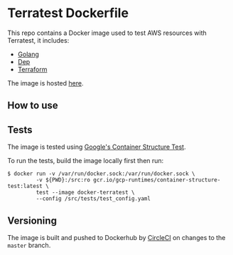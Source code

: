 # Terratest Dockerfile


This repo contains a Docker image used to test AWS resources with Terratest, it includes:

- [Golang](https://golang.org/)
- [Dep](https://github.com/golang/dep)
- [Terraform](https://www.terraform.io/)

The image is hosted [here](https://hub.docker.com/r/nfhbar/docker-terratest/).

## How to use


## Tests
The image is tested using [Google's Container Structure Test](https://github.com/GoogleContainerTools/container-structure-test).

To run the tests, build the image locally first then run:
```
$ docker run -v /var/run/docker.sock:/var/run/docker.sock \
         -v ${PWD}:/src:ro gcr.io/gcp-runtimes/container-structure-test:latest \
         test --image docker-terratest \
         --config /src/tests/test_config.yaml
```

## Versioning
The image is built and pushed to Dockerhub by [CircleCI](https://circleci.com/bb/korbitusa/docker-aws-lambda)
on changes to the `master` branch.

